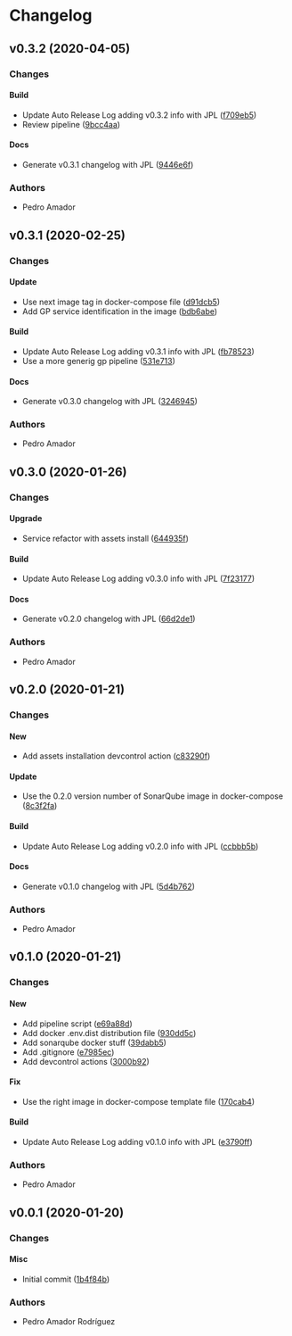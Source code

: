 # Changelog

## v0.3.2 (2020-04-05)

### Changes

#### Build

* Update Auto Release Log adding v0.3.2 info with JPL ([f709eb5](https://github.com/teecke/gp-sonarqube/commit/f709eb5))
* Review pipeline ([9bcc4aa](https://github.com/teecke/gp-sonarqube/commit/9bcc4aa))

#### Docs

* Generate v0.3.1 changelog with JPL ([9446e6f](https://github.com/teecke/gp-sonarqube/commit/9446e6f))

### Authors

* Pedro Amador

## v0.3.1 (2020-02-25)

### Changes

#### Update

* Use next image tag in docker-compose file ([d91dcb5](https://github.com/teecke/gp-sonarqube/commit/d91dcb5))
* Add GP service identification in the image ([bdb6abe](https://github.com/teecke/gp-sonarqube/commit/bdb6abe))

#### Build

* Update Auto Release Log adding v0.3.1 info with JPL ([fb78523](https://github.com/teecke/gp-sonarqube/commit/fb78523))
* Use a more generig gp pipeline ([531e713](https://github.com/teecke/gp-sonarqube/commit/531e713))

#### Docs

* Generate v0.3.0 changelog with JPL ([3246945](https://github.com/teecke/gp-sonarqube/commit/3246945))

### Authors

* Pedro Amador

## v0.3.0 (2020-01-26)

### Changes

#### Upgrade

* Service refactor with assets install ([644935f](https://github.com/teecke/gp-sonarqube/commit/644935f))

#### Build

* Update Auto Release Log adding v0.3.0 info with JPL ([7f23177](https://github.com/teecke/gp-sonarqube/commit/7f23177))

#### Docs

* Generate v0.2.0 changelog with JPL ([66d2de1](https://github.com/teecke/gp-sonarqube/commit/66d2de1))

### Authors

* Pedro Amador

## v0.2.0 (2020-01-21)

### Changes

#### New

* Add assets installation devcontrol action ([c83290f](https://github.com/teecke/gp-sonarqube/commit/c83290f))

#### Update

* Use the 0.2.0 version number of SonarQube image in docker-compose ([8c3f2fa](https://github.com/teecke/gp-sonarqube/commit/8c3f2fa))

#### Build

* Update Auto Release Log adding v0.2.0 info with JPL ([ccbbb5b](https://github.com/teecke/gp-sonarqube/commit/ccbbb5b))

#### Docs

* Generate v0.1.0 changelog with JPL ([5d4b762](https://github.com/teecke/gp-sonarqube/commit/5d4b762))

### Authors

* Pedro Amador

## v0.1.0 (2020-01-21)

### Changes

#### New

* Add pipeline script ([e69a88d](https://github.com/teecke/gp-sonarqube/commit/e69a88d))
* Add docker .env.dist distribution file ([930dd5c](https://github.com/teecke/gp-sonarqube/commit/930dd5c))
* Add sonarqube docker stuff ([39dabb5](https://github.com/teecke/gp-sonarqube/commit/39dabb5))
* Add .gitignore ([e7985ec](https://github.com/teecke/gp-sonarqube/commit/e7985ec))
* Add devcontrol actions ([3000b92](https://github.com/teecke/gp-sonarqube/commit/3000b92))

#### Fix

* Use the right image in docker-compose template file ([170cab4](https://github.com/teecke/gp-sonarqube/commit/170cab4))

#### Build

* Update Auto Release Log adding v0.1.0 info with JPL ([e3790ff](https://github.com/teecke/gp-sonarqube/commit/e3790ff))

### Authors

* Pedro Amador

## v0.0.1 (2020-01-20)

### Changes

#### Misc

* Initial commit ([1b4f84b](https://github.com/teecke/gp-sonarqube/commit/1b4f84b))

### Authors

* Pedro Amador Rodríguez

